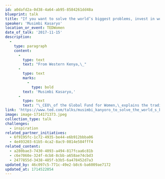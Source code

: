 ```yaml
---
id: a0dafd2a-0d38-4a64-ab95-8584261dd48a
blueprint: talk
title: "If you want to solve the world’s biggest problems, invest in women and\_girls."
speaker: 'Musimbi Kasaryo'
location_or_event: TEDWomen
date_of_talk: '2017-11-15'
description:
  -
    type: paragraph
    content:
      -
        type: text
        text: "From Western Kenya,\_"
      -
        type: text
        marks:
          -
            type: bold
        text: 'Musimbi Kasaryo,'
      -
        type: text
        text: "\_CEO\_of the Global Fund for Women,\_explains the tradition of “isirika”, which confirms our common humanity. She celebrates the existence of 168 women’s funds across the\_world. \"If you want to solve the world’s biggest problems,\" she says,\" invest in women and\_girls.\""
link: 'https://www.ted.com/talks/musimbi_kanyoro_to_solve_the_world_s_biggest_problems_invest_in_women_and_girls'
image: image-1714171373.jpeg
collection_type: talk
challenges:
  - inspiration
related_partner_initiatives:
  - 6f9195fc-1c72-4935-be44-e6b912bbba06
  - 4e493203-61b5-4ca2-8ac9-0814e584fff4
related_content:
  - a280bae3-7430-4093-a494-817fcaa6c81b
  - c6e7060e-324f-4cb8-8cbb-a658ae74cbd3
  - 2477855d-3438-485f-b3b5-6a478452d7a3
updated_by: 46c097c5-771c-49e2-b8c6-ba6009ae7172
updated_at: 1714522054
---
```

